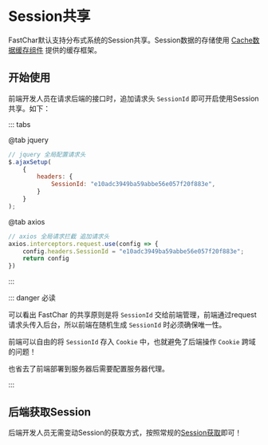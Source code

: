 # Session共享

FastChar默认支持分布式系统的Session共享。Session数据的存储使用 [Cache数据缓存组件](../component/cache-info.md) 提供的缓存框架。

## 开始使用

前端开发人员在请求后端的接口时，追加请求头 `SessionId` 即可开启使用Session共享。如下：

::: tabs

@tab jquery

```javascript
// jquery 全局配置请求头
$.ajaxSetup(
    {
        headers: {
            SessionId: "e10adc3949ba59abbe56e057f20f883e",
        }
    }
);
```

@tab axios

```javascript
// axios 全局请求拦截 追加请求头
axios.interceptors.request.use(config => {
    config.headers.SessionId = "e10adc3949ba59abbe56e057f20f883e";
    return config
})
```
:::


::: danger 必读

可以看出 FastChar 的共享原则是将 `SessionId` 交给前端管理，前端通过request请求头传入后台，所以前端在随机生成 `SessionId` 时必须确保唯一性。

前端可以自由的将 `SessionId` 存入 `Cookie` 中，也就避免了后端操作 `Cookie` 跨域的问题！

也省去了前端部署到服务器后需要配置服务器代理。

:::


## 后端获取Session
后端开发人员无需变动Session的获取方式，按照常规的[Session获取](action-info.md#获取session)即可！

